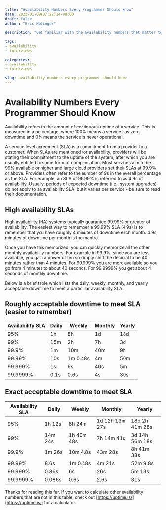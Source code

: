```yaml
---
title: "Availability Numbers Every Programmer Should Know"
date: 2023-01-08T07:22:14-08:00
draft: false
author: "Eric Hotinger"

description: "Get familiar with the availability numbers that matter to programmers. Learn what high availability (HA) systems mean, how they're measured in percentage, and what the SLAs stand for. Memorize the acceptable downtime to meet different SLAs with our easy-to-remember table. Get a quick understanding of 4 9s of availability, which means 4 minutes of downtime per month, and work your way up to the highest levels of availability. Calculate other availability numbers with our recommended calculator, Uptime.is. Stay informed and on top of your game with our comprehensive guide on availability numbers every programmer should know."

tags:
- availability
- interviews

categories:
- availability
- interviews

slug: availability-numbers-every-programmer-should-know
---
```


# Availability Numbers Every Programmer Should Know

Availability refers to the amount of continuous uptime of a service. This is measured in a percentage, where 100% means a service has zero downtime and 0% means the service is never operational.

A service level agreement (SLA) is a commitment from a provider to a customer. When SLAs are mentioned for availability, providers will be stating their commitment to the uptime of the system, after which you are usually entitled to some form of compensation. Most services aim to be 99% available or higher and large cloud providers set their SLAs at 99.9% or above. Providers often refer to the number of 9s in the overall percentage as the SLA. For example, an SLA of 99.99% is referred to as 4 9s of availability. Usually, periods of expected downtime (i.e., system upgrades) do not apply to an availability SLA, but it varies per service - be sure to read their documentation.

## High availability SLAs

High availability (HA) systems typically guarantee 99.99% or greater of availability. The easiest way to remember a 99.99% SLA (4 9s) is to remember that you have roughly 4 minutes of downtime each month. 4 9s, minutes of downtime per month is the mantra.

Once you have this memorized, you can quickly memorize all the other monthly availability numbers. For example in 99.9%, since you are less available, you gain a power of ten so simply shift the decimal to be 40 minutes rather than 4 minutes. For 99.999% you are more available so you go from 4 minutes to about 40 seconds. For 99.9999% you get about 4 seconds of monthly downtime.

Below is a brief table which lists the daily, weekly, monthly, and yearly acceptable downtime to meet a particular availability SLA.

## Roughly acceptable downtime to meet SLA (easier to remember)

| Availability SLA  | Daily         | Weekly        | Monthly        | Yearly           |
| ----------------- | ------------- | ------------  | -------------- | ---------------- |
| 95%               |  1h           | 8h            | 1d             | 18d              |
| 99%               |  15m          |   2h          | 7h             |  3d              |
| 99.9%             |   1m          |   10m         |   40m          |   9h             |
| 99.99%            |   10s         |   1m 0.48s    |   4m           |    50m           |
| 99.999%           |   1s          |   6s          |   40s          |   5m             |
| 99.9999%          |   0.1s        |   0.6s        |   4s           |   30s            |

## Exact acceptable downtime to meet SLA

| Availability SLA  | Daily         | Weekly        | Monthly        | Yearly           |
| ----------------- | ------------- | ------------  | -------------- | ---------------- |
| 95%               |  1h 12s       | 8h 24m        | 1d 12h 13m 27s | 18d 2h 41m 28s   |
| 99%               |  14m 24s      |   1h 40m 48s  | 7h 14m 41s     |  3d 14h 56m 18s  |
| 99.9%             |   1m 26s      |   10m 4.8s    |   43m 28s      |   8h 41m 38s     |
| 99.99%            |   8.6s        |   1m 0.48s    |   4m 21s       |    52m 9.8s      |
| 99.999%           |   0.86s       |   6s          |   26s          |   5m 13s         |
| 99.9999%          |   0.086s      |   0.6s        |   2.6s         |   31s            |

Thanks for reading this far. If you want to calculate other availability numbers that are not in this table, check out [https://uptime.is/](https://uptime.is/) for a calculator.
